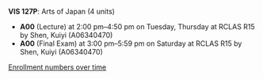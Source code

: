 **VIS 127P**: Arts of Japan (4 units)

- **A00** (Lecture) at 2:00 pm–4:50 pm on Tuesday, Thursday at RCLAS R15 by Shen, Kuiyi (A06340470)
- **A00** (Final Exam) at 3:00 pm–5:59 pm on Saturday at RCLAS R15 by Shen, Kuiyi (A06340470)

[Enrollment numbers over time](./VIS127P.tsv)
